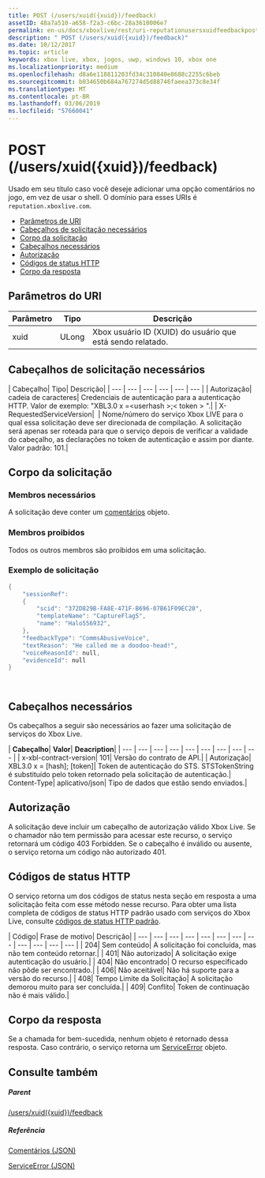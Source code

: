 ```yaml
---
title: POST (/users/xuid({xuid})/feedback)
assetID: 48a7a510-a658-f2a3-c6bc-28a3610006e7
permalink: en-us/docs/xboxlive/rest/uri-reputationusersxuidfeedbackpost.html
description: " POST (/users/xuid({xuid})/feedback)"
ms.date: 10/12/2017
ms.topic: article
keywords: xbox live, xbox, jogos, uwp, windows 10, xbox one
ms.localizationpriority: medium
ms.openlocfilehash: d8a6e118811203fd34c310840e8688c2255c6beb
ms.sourcegitcommit: b034650b684a767274d5d88746faeea373c8e34f
ms.translationtype: MT
ms.contentlocale: pt-BR
ms.lasthandoff: 03/06/2019
ms.locfileid: "57660041"
---
```

# <a name="post-usersxuidxuidfeedback"></a>POST (/users/xuid({xuid})/feedback)
Usado em seu título caso você deseje adicionar uma opção comentários no jogo, em vez de usar o shell. O domínio para esses URIs é `reputation.xboxlive.com`.
 
  * [Parâmetros de URI](#ID4EZ)
  * [Cabeçalhos de solicitação necessários](#ID4EEB)
  * [Corpo da solicitação](#ID4ENC)
  * [Cabeçalhos necessários](#ID4EDE)
  * [Autorização](#ID4EXF)
  * [Códigos de status HTTP](#ID4EEG)
  * [Corpo da resposta](#ID4EZH)
 
<a id="ID4EZ"></a>

 
## <a name="uri-parameters"></a>Parâmetros do URI
 
| Parâmetro| Tipo| Descrição| 
| --- | --- | --- | 
| xuid| ULong| Xbox usuário ID (XUID) do usuário que está sendo relatado.| 
  
<a id="ID4EEB"></a>

 
## <a name="required-request-headers"></a>Cabeçalhos de solicitação necessários
 
| Cabeçalho| Tipo| Descrição| 
| --- | --- | --- | --- | --- | --- | 
| Autorização| cadeia de caracteres| Credenciais de autenticação para a autenticação HTTP. Valor de exemplo: "XBL3.0 x =&lt;userhash >;&lt; token > ".| 
| X-RequestedServiceVersion|  | Nome/número do serviço Xbox LIVE para o qual essa solicitação deve ser direcionada de compilação. A solicitação será apenas ser roteada para que o serviço depois de verificar a validade do cabeçalho, as declarações no token de autenticação e assim por diante. Valor padrão: 101.| 
  
<a id="ID4ENC"></a>

 
## <a name="request-body"></a>Corpo da solicitação 
 
<a id="ID4EVC"></a>

 
### <a name="required-members"></a>Membros necessários 
 
A solicitação deve conter um [comentários](../../json/json-feedback.md) objeto. 
  
<a id="ID4EED"></a>

 
### <a name="prohibited-members"></a>Membros proibidos 
 
Todos os outros membros são proibidos em uma solicitação.
  
<a id="ID4ETD"></a>

 
### <a name="sample-request"></a>Exemplo de solicitação 
 

```cpp
{
    "sessionRef":
    {
        "scid": "372D829B-FA8E-471F-B696-07B61F09EC20",
        "templateName": "CaptureFlag5",
        "name": "Halo556932",
    },
    "feedbackType": "CommsAbusiveVoice",
    "textReason": "He called me a doodoo-head!",
    "voiceReasonId": null,
    "evidenceId": null
}

      
```

   
<a id="ID4EDE"></a>

 
## <a name="required-headers"></a>Cabeçalhos necessários
 
Os cabeçalhos a seguir são necessários ao fazer uma solicitação de serviços do Xbox Live.
 
| <b>Cabeçalho</b>| <b>Valor</b>| <b>Deacription</b>| 
| --- | --- | --- | --- | --- | --- | --- | --- | --- | 
| x-xbl-contract-version| 101| Versão do contrato de API.| 
| Autorização| XBL3.0 x = [hash]; [token]| Token de autenticação do STS. STSTokenString é substituído pelo token retornado pela solicitação de autenticação.| 
Content-Type| 
aplicativo/json| 
Tipo de dados que estão sendo enviados.| 
  
<a id="ID4EXF"></a>

 
## <a name="authorization"></a>Autorização
 
A solicitação deve incluir um cabeçalho de autorização válido Xbox Live. Se o chamador não tem permissão para acessar este recurso, o serviço retornará um código 403 Forbidden. Se o cabeçalho é inválido ou ausente, o serviço retorna um código não autorizado 401.
  
<a id="ID4EEG"></a>

 
## <a name="http-status-codes"></a>Códigos de status HTTP
 
O serviço retorna um dos códigos de status nesta seção em resposta a uma solicitação feita com esse método nesse recurso. Para obter uma lista completa de códigos de status HTTP padrão usado com serviços do Xbox Live, consulte [códigos de status HTTP padrão](../../additional/httpstatuscodes.md).
 
| Código| Frase de motivo| Descrição| 
| --- | --- | --- | --- | --- | --- | --- | --- | --- | --- | --- | --- | 
| 204| Sem conteúdo| A solicitação foi concluída, mas não tem conteúdo retornar.| 
| 401| Não autorizado| A solicitação exige autenticação do usuário.| 
| 404| Não encontrado| O recurso especificado não pôde ser encontrado.| 
| 406| Não aceitável| Não há suporte para a versão do recurso.| 
| 408| Tempo Limite da Solicitação| A solicitação demorou muito para ser concluída.| 
| 409| Conflito| Token de continuação não é mais válido.| 
  
<a id="ID4EZH"></a>

 
## <a name="response-body"></a>Corpo da resposta 
 
Se a chamada for bem-sucedida, nenhum objeto é retornado dessa resposta. Caso contrário, o serviço retorna um [ServiceError](../../json/json-serviceerror.md) objeto.
  
<a id="ID4EOAAC"></a>

 
## <a name="see-also"></a>Consulte também
 
<a id="ID4EQAAC"></a>

 
##### <a name="parent"></a>Parent 

[/users/xuid({xuid})/feedback](uri-reputationusersxuidfeedback.md)

  
<a id="ID4E3AAC"></a>

 
##### <a name="reference"></a>Referência 

[Comentários (JSON)](../../json/json-feedback.md)

 [ServiceError (JSON)](../../json/json-serviceerror.md)

   